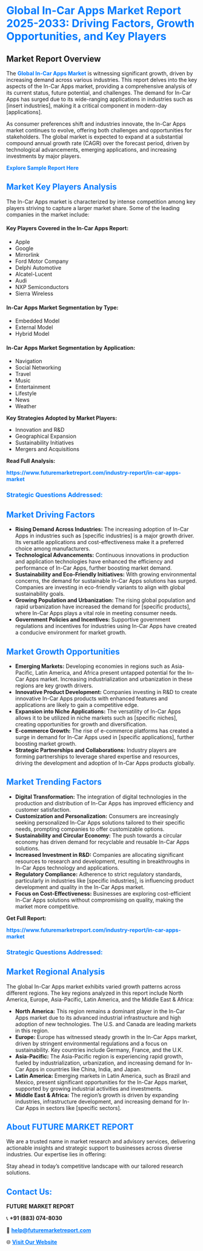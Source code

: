 <h1 style="color: #007BFF;">Global In-Car Apps Market Report 2025-2033: Driving Factors, Growth Opportunities, and Key Players</h1>

<section id="overview">
<h2>Market Report Overview</h2>
<p>The <a href="https://www.futuremarketreport.com/industry-report/in-car-apps-market" style="color: #007BFF; text-decoration: none;"><strong>Global In-Car Apps Market</strong></a> is witnessing significant growth, driven by increasing demand across various industries. This report delves into the key aspects of the In-Car Apps market, providing a comprehensive analysis of its current status, future potential, and challenges. The demand for In-Car Apps has surged due to its wide-ranging applications in industries such as [insert industries], making it a critical component in modern-day [applications].</p>
<p>As consumer preferences shift and industries innovate, the In-Car Apps market continues to evolve, offering both challenges and opportunities for stakeholders. The global market is expected to expand at a substantial compound annual growth rate (CAGR) over the forecast period, driven by technological advancements, emerging applications, and increasing investments by major players.</p>
</section>

<section id="overview">
<p><a href="https://www.futuremarketreport.com/request-sample/reportId=64287" style="color: #007BFF; text-decoration: none;"><strong>Explore Sample Report Here</strong></a></p>
</section>

<section id="key-players">
<h2 style="color: #007BFF;">Market Key Players Analysis</h2>
<p>The In-Car Apps market is characterized by intense competition among key players striving to capture a larger market share. Some of the leading companies in the market include:</p>
<h4>Key Players Covered in the In-Car Apps Report:</h4>
<ul><li>Apple</li><li>Google</li><li>Mirrorlink</li><li>Ford Motor Company</li><li>Delphi Automotive</li><li>Alcatel-Lucent</li><li>Audi</li><li>NXP Semiconductors</li><li>Sierra Wireless</li></ul>
<h4>In-Car Apps Market Segmentation by Type:</h4>
<ul><li>Embedded Model</li><li>External Model</li><li>Hybrid Model</li></ul>

<h4>In-Car Apps Market Segmentation by Application:</h4>
<ul><li>Navigation</li><li>Social Networking</li><li>Travel</li><li>Music</li><li>Entertainment</li><li>Lifestyle</li><li>News</li><li>Weather</li></ul>
<p><strong>Key Strategies Adopted by Market Players:</strong></p>
<ul>
<li>Innovation and R&D</li>
<li>Geographical Expansion</li>
<li>Sustainability Initiatives</li>
<li>Mergers and Acquisitions</li>
</ul>
</section>

<section>
<p><strong>Read Full Analysis: </strong></p><a href="https://www.futuremarketreport.com/industry-report/in-car-apps-market" style="color: #007BFF; text-decoration: none;"><strong>https://www.futuremarketreport.com/industry-report/in-car-apps-market</strong></a>
<h3 style="color: #007BFF;">Strategic Questions Addressed:</h3>
</section>

<section id="driving-factors">
<h2 style="color: #007BFF;">Market Driving Factors</h2>
<ul>
<li><strong>Rising Demand Across Industries:</strong> The increasing adoption of In-Car Apps in industries such as [specific industries] is a major growth driver. Its versatile applications and cost-effectiveness make it a preferred choice among manufacturers.</li>
<li><strong>Technological Advancements:</strong> Continuous innovations in production and application technologies have enhanced the efficiency and performance of In-Car Apps, further boosting market demand.</li>
<li><strong>Sustainability and Eco-Friendly Initiatives:</strong> With growing environmental concerns, the demand for sustainable In-Car Apps solutions has surged. Companies are investing in eco-friendly variants to align with global sustainability goals.</li>
<li><strong>Growing Population and Urbanization:</strong> The rising global population and rapid urbanization have increased the demand for [specific products], where In-Car Apps plays a vital role in meeting consumer needs.</li>
<li><strong>Government Policies and Incentives:</strong> Supportive government regulations and incentives for industries using In-Car Apps have created a conducive environment for market growth.</li>
</ul>
</section>

<section id="growth-opportunities">
<h2 style="color: #007BFF;">Market Growth Opportunities</h2>
<ul>
<li><strong>Emerging Markets:</strong> Developing economies in regions such as Asia-Pacific, Latin America, and Africa present untapped potential for the In-Car Apps market. Increasing industrialization and urbanization in these regions are key growth drivers.</li>
<li><strong>Innovative Product Development:</strong> Companies investing in R&D to create innovative In-Car Apps products with enhanced features and applications are likely to gain a competitive edge.</li>
<li><strong>Expansion into Niche Applications:</strong> The versatility of In-Car Apps allows it to be utilized in niche markets such as [specific niches], creating opportunities for growth and diversification.</li>
<li><strong>E-commerce Growth:</strong> The rise of e-commerce platforms has created a surge in demand for In-Car Apps used in [specific applications], further boosting market growth.</li>
<li><strong>Strategic Partnerships and Collaborations:</strong> Industry players are forming partnerships to leverage shared expertise and resources, driving the development and adoption of In-Car Apps products globally.</li>
</ul>
</section>

<section id="trending-factors">
<h2 style="color: #007BFF;">Market Trending Factors</h2>
<ul>
<li><strong>Digital Transformation:</strong> The integration of digital technologies in the production and distribution of In-Car Apps has improved efficiency and customer satisfaction.</li>
<li><strong>Customization and Personalization:</strong> Consumers are increasingly seeking personalized In-Car Apps solutions tailored to their specific needs, prompting companies to offer customizable options.</li>
<li><strong>Sustainability and Circular Economy:</strong> The push towards a circular economy has driven demand for recyclable and reusable In-Car Apps solutions.</li>
<li><strong>Increased Investment in R&D:</strong> Companies are allocating significant resources to research and development, resulting in breakthroughs in In-Car Apps technology and applications.</li>
<li><strong>Regulatory Compliance:</strong> Adherence to strict regulatory standards, particularly in industries like [specific industries], is influencing product development and quality in the In-Car Apps market.</li>
<li><strong>Focus on Cost-Effectiveness:</strong> Businesses are exploring cost-efficient In-Car Apps solutions without compromising on quality, making the market more competitive.</li>
</ul>
</section>

<section>
<p><strong>Get Full Report: </strong></p><a href="https://www.futuremarketreport.com/industry-report/in-car-apps-market" style="color: #007BFF; text-decoration: none;"><strong>https://www.futuremarketreport.com/industry-report/in-car-apps-market</strong></a>
<h3 style="color: #007BFF;">Strategic Questions Addressed:</h3>
</section>


<section id="regional-analysis">
<h2 style="color: #007BFF;">Market Regional Analysis</h2>
<p>The global In-Car Apps market exhibits varied growth patterns across different regions. The key regions analyzed in this report include North America, Europe, Asia-Pacific, Latin America, and the Middle East & Africa:</p>
<ul>
<li><strong>North America:</strong> This region remains a dominant player in the In-Car Apps market due to its advanced industrial infrastructure and high adoption of new technologies. The U.S. and Canada are leading markets in this region.</li>
<li><strong>Europe:</strong> Europe has witnessed steady growth in the In-Car Apps market, driven by stringent environmental regulations and a focus on sustainability. Key countries include Germany, France, and the U.K.</li>
<li><strong>Asia-Pacific:</strong> The Asia-Pacific region is experiencing rapid growth, fueled by industrialization, urbanization, and increasing demand for In-Car Apps in countries like China, India, and Japan.</li>
<li><strong>Latin America:</strong> Emerging markets in Latin America, such as Brazil and Mexico, present significant opportunities for the In-Car Apps market, supported by growing industrial activities and investments.</li>
<li><strong>Middle East & Africa:</strong> The region’s growth is driven by expanding industries, infrastructure development, and increasing demand for In-Car Apps in sectors like [specific sectors].</li>
</ul>
</section>

<footer>
<h2 style="color: #007BFF;">About FUTURE MARKET REPORT</h2>
<p>We are a trusted name in market research and advisory services, delivering actionable insights and strategic support to businesses across diverse industries. Our expertise lies in offering:</p>

<p>Stay ahead in today’s competitive landscape with our tailored research solutions.</p>

<h2 style="color: #007BFF;">Contact Us:</h2>
<p><strong>FUTURE MARKET REPORT</strong></p>
<p>📞 <strong>+91 (883) 074-8030</strong></p>
<p>📧 <strong><a href="mailto:help@futuremarketreport.com" style="color: #007BFF;">help@futuremarketreport.com</a></strong></p>
<p>🌐 <strong><a href="https://www.futuremarketreport.com/" style="color: #007BFF;">Visit Our Website</a></strong></p>
</footer>